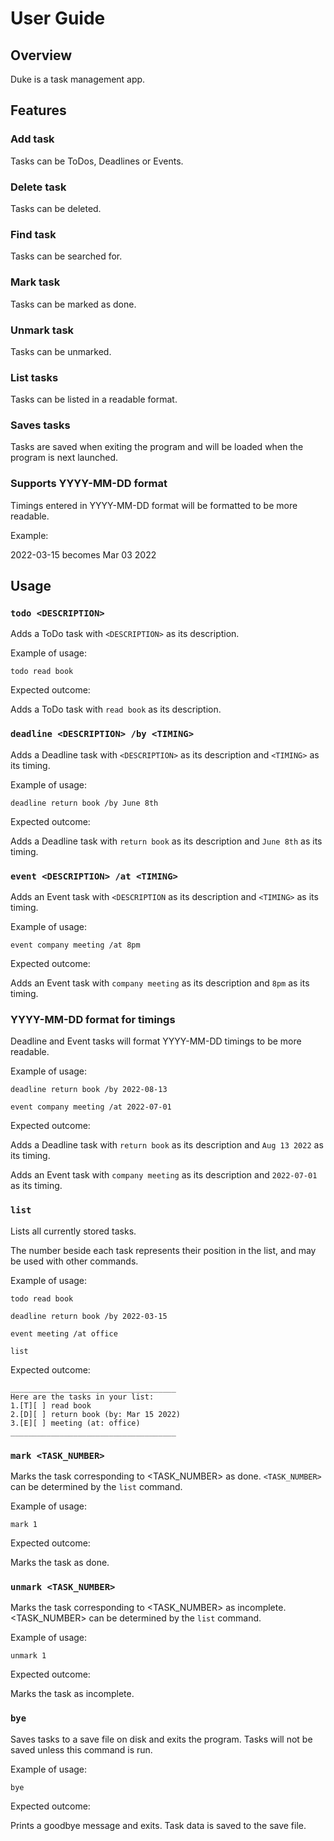 # User Guide

## Overview
Duke is a task management app.

## Features 

### Add task
Tasks can be ToDos, Deadlines or Events.

### Delete task
Tasks can be deleted.

### Find task
Tasks can be searched for.

### Mark task
Tasks can be marked as done.

### Unmark task
Tasks can be unmarked.

### List tasks
Tasks can be listed in a readable format.

### Saves tasks
Tasks are saved when exiting the program and will be loaded
when the program is next launched.

### Supports YYYY-MM-DD format
Timings entered in YYYY-MM-DD format will be formatted to be
more readable.

Example:

2022-03-15 becomes Mar 03 2022

## Usage

### `todo <DESCRIPTION>`

Adds a ToDo task with `<DESCRIPTION>` as its description.

Example of usage: 

`todo read book`

Expected outcome:

Adds a ToDo task with `read book` as its description.

### `deadline <DESCRIPTION> /by <TIMING>`

Adds a Deadline task with `<DESCRIPTION>` as its description
and `<TIMING>` as its timing.

Example of usage:

`deadline return book /by June 8th`

Expected outcome:

Adds a Deadline task with `return book` as its description and 
`June 8th` as its timing.

### `event <DESCRIPTION> /at <TIMING>`

Adds an Event task with `<DESCRIPTION` as its description and 
`<TIMING>` as its timing.

Example of usage:

`event company meeting /at 8pm`

Expected outcome:

Adds an Event task with `company meeting` as its description and 
`8pm` as its timing.

### YYYY-MM-DD format for timings

Deadline and Event tasks will format YYYY-MM-DD timings to be more
readable.

Example of usage:

`deadline return book /by 2022-08-13`

`event company meeting /at 2022-07-01`

Expected outcome:


Adds a Deadline task with `return book` as its description and
`Aug 13 2022` as its timing.

Adds an Event task with `company meeting` as its description and 
`2022-07-01` as its timing.

### `list`

Lists all currently stored tasks.

The number beside each task represents their position in the list,
and may be used with other commands.

Example of usage:

`todo read book`

`deadline return book /by 2022-03-15`

`event meeting /at office`

`list`

Expected outcome:

```
_____________________________________
Here are the tasks in your list:
1.[T][ ] read book
2.[D][ ] return book (by: Mar 15 2022)
3.[E][ ] meeting (at: office)
_____________________________________
```

### `mark <TASK_NUMBER>`

Marks the task corresponding to <TASK_NUMBER> as done.
`<TASK_NUMBER>` can be determined by the `list` command.

Example of usage:

`mark 1`

Expected outcome:

Marks the task as done.

### `unmark <TASK_NUMBER>`

Marks the task corresponding to <TASK_NUMBER> as incomplete.
<TASK_NUMBER> can be determined by the `list` command.

Example of usage:

`unmark 1`

Expected outcome:

Marks the task as incomplete.

### `bye`

Saves tasks to a save file on disk and exits the program.
Tasks will not be saved unless this command is run.

Example of usage:

`bye`

Expected outcome:

Prints a goodbye message and exits. Task data is saved to the save file.